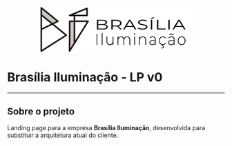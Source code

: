 <div align="center" >
 <img src="assets/logo.png" alt="Brasília Iluminação Logo"  width="350" title="BI LOGO">
</div>

# Brasília Iluminação - LP v0

---

## Sobre o projeto

Landing page para a empresa **Brasília Iluminação**, desenvolvida para substituir a arquitetura atual do cliente.
